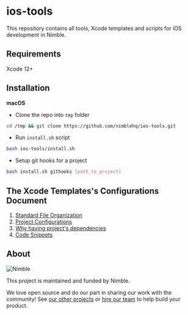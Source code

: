 # ios-tools

This repository contains all tools, Xcode templates and scripts for iOS development in Nimble.

## Requirements

Xcode 12+

## Installation

**macOS**

- Clone the repo into `tmp` folder
```sh
cd /tmp && git clone https://github.com/nimblehq/ios-tools.git
```
- Run `install.sh` script
```sh
bash ios-tools/install.sh
```
- Setup git hooks for a project
```sh
bash install.sh githooks [path_to_project]
```

## The Xcode Templates's Configurations Document

1. [Standard File Organization](https://github.com/nimblehq/ios-templates/wiki/Standard-file-organization)
2. [Project Configurations](https://github.com/nimblehq/ios-templates/wiki/Project-configurations)
3. [Why having project's dependencies](https://github.com/nimblehq/ios-templates/wiki/Why-having-project%27s-dependencies)
4. [Code Snippets](https://github.com/nimblehq/ios-templates/wiki/Code-Snippets)

## About

![Nimble](https://assets.nimblehq.co/logo/dark/logo-dark-text-160.png)

This project is maintained and funded by Nimble.

We love open source and do our part in sharing our work with the community!
See [our other projects][community] or [hire our team][hire] to help build your product.

[community]: https://github.com/nimblehq
[hire]: https://nimblehq.co/